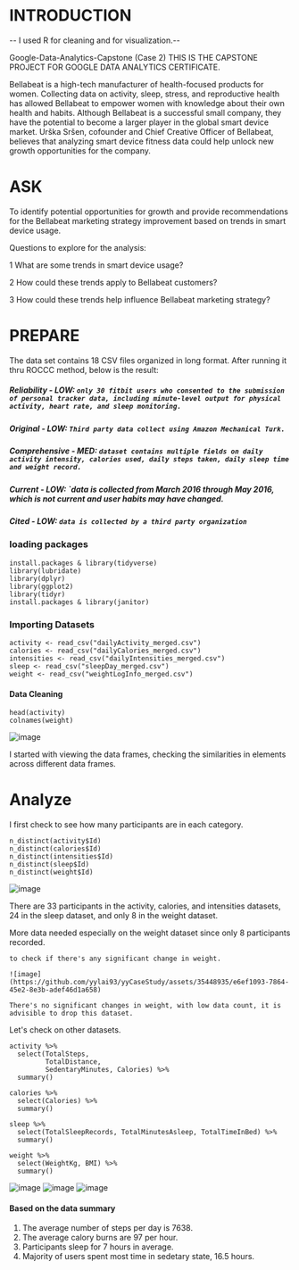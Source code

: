# INTRODUCTION
-- I used R for cleaning and for visualization.-- 

Google-Data-Analytics-Capstone (Case 2)
THIS IS THE CAPSTONE PROJECT FOR GOOGLE DATA ANALYTICS CERTIFICATE.

Bellabeat is a high-tech manufacturer of health-focused products for women. Collecting data on activity, sleep, stress, and reproductive health has allowed Bellabeat to empower women with knowledge about their own health and habits. Although Bellabeat is a successful small company, they have the potential to become a larger player in the global smart device market. Urška Sršen, cofounder and Chief Creative Officer of Bellabeat, believes that analyzing smart device fitness data could help unlock new growth opportunities for the company.

# ASK

To identify potential opportunities for growth and provide recommendations for the Bellabeat marketing strategy improvement based on trends in smart device usage.

Questions to explore for the analysis:

1 What are some trends in smart device usage? 

2 How could these trends apply to Bellabeat customers?

3 How could these trends help influence Bellabeat marketing strategy?

# PREPARE

The data set contains 18 CSV files organized in long format. After running it thru ROCCC method, below is the result: 

##### Reliability - LOW: `only 30 fitbit users who consented to the submission of personal tracker data, including minute-level output for physical activity, heart rate, and sleep monitoring.`

##### Original - LOW: `Third party data collect using Amazon Mechanical Turk.`

##### Comprehensive - MED: `dataset contains multiple fields on daily activity intensity, calories used, daily steps taken, daily sleep time and weight record.`

##### Current - LOW: `data is collected from March 2016 through May 2016, which is not current and user habits may have changed. 

##### Cited - LOW: `data is collected by a third party organization`

### loading packages 

```
install.packages & library(tidyverse)
library(lubridate) 
library(dplyr)
library(ggplot2)
library(tidyr)
install.packages & library(janitor)
```

### Importing Datasets

```
activity <- read_csv("dailyActivity_merged.csv")
calories <- read_csv("dailyCalories_merged.csv")
intensities <- read_csv("dailyIntensities_merged.csv")
sleep <- read_csv("sleepDay_merged.csv")
weight <- read_csv("weightLogInfo_merged.csv")
```
#### Data Cleaning
```
head(activity)
colnames(weight)
```
![image](https://github.com/yylai93/yyCaseStudy/assets/35448935/52eef278-7000-4cbe-bb4b-576c4b7e06c9)

I started with viewing the data frames, checking the similarities in elements across different data frames. 

# Analyze

I first check to see how many participants are in each category. 

```
n_distinct(activity$Id)  
n_distinct(calories$Id)   
n_distinct(intensities$Id)
n_distinct(sleep$Id)
n_distinct(weight$Id)
```
![image](https://github.com/yylai93/yyCaseStudy/assets/35448935/211fae19-8211-4337-832b-b2e07aecf2b1)

There are 33 participants in the activity, calories, and intensities datasets, 24 in the sleep dataset, and only 8 in the weight dataset.

More data needed especially on the weight dataset since only 8 participants recorded. 

```
to check if there's any significant change in weight.

![image](https://github.com/yylai93/yyCaseStudy/assets/35448935/e6ef1093-7864-45e2-8e3b-adef46d1a658)

There's no significant changes in weight, with low data count, it is advisible to drop this dataset.

```
Let's check on other datasets. 

```
activity %>%  
  select(TotalSteps,
         TotalDistance,
         SedentaryMinutes, Calories) %>%
  summary()

calories %>%
  select(Calories) %>%
  summary()

sleep %>%
  select(TotalSleepRecords, TotalMinutesAsleep, TotalTimeInBed) %>%
  summary()

weight %>%
  select(WeightKg, BMI) %>%
  summary()
```
![image](https://github.com/yylai93/yyCaseStudy/assets/35448935/9356d6b8-b6a9-4978-b4d0-29f9fbcd15ec)
![image](https://github.com/yylai93/yyCaseStudy/assets/35448935/9eff2d54-5fb3-40dc-ad48-3a80dc2aa30a)
![image](https://github.com/yylai93/yyCaseStudy/assets/35448935/43c6c43e-f924-46f7-80ae-7fe9d7c249fe)

#### Based on the data summary
1) The average number of steps per day is 7638.
2) The average calory burns are 97  per hour.
3) Participants sleep for 7 hours in average.
4) Majority of users spent most time in sedetary state, 16.5 hours.



